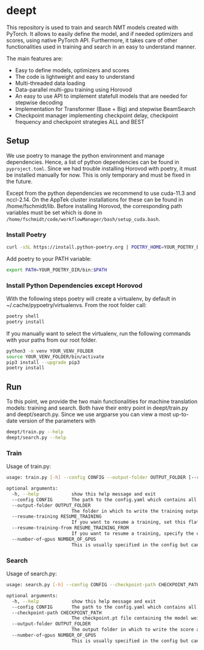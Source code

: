 # deept #

This repository is used to train and search NMT models created with PyTorch.
It allows to easily define the model, and if needed optimizers and scores, using native PyTorch API.
Furthermore, it takes care of other functionalities used in training and search in an easy to understand manner.

The main features are:

- Easy to define models, optimizers and scores
- The code is lightweight and easy to understand
- Multi-threaded data loading
- Data-parallel multi-gpu training using Horovod
- An easy to use API to implement statefull models that are needed for stepwise decoding
- Implementation for Transformer (Base + Big) and stepwise BeamSearch
- Checkpoint manager implementing checkpoint delay, checkpoint frequency and checkpoint strategies ALL and BEST

## Setup ##

We use poetry to manage the python environment and manage dependencies.
Hence, a list of python dependencies can be found in `pyproject.toml`.
Since we had trouble installing Horovod with poetry, it must be installed manually for now.
This is only temporary and must be fixed in the future.

Except from the python dependencies we recommend to use cuda-11.3 and nccl-2.14.
On the AppTek cluster installations for these can be found in /home/fschmidt/lib. 
Before installing Horovod, the corresponding path variables must be set which is done in `/home/fschmidt/code/workflowManager/bash/setup_cuda.bash`.

### Install Poetry ####

```bash
curl -sSL https://install.python-poetry.org | POETRY_HOME=YOUR_POETRY_DIR python3 -
```

Add poetry to your PATH variable:
```bash
export PATH=YOUR_POETRY_DIR/bin:$PATH
```

### Install Python Dependencies except Horovod ####

With the following steps poetry will create a virtualenv, by default in ~/.cache/pypoetry/virtualenvs.
From the root folder call:
```bash
poetry shell
poetry install
```

If you manually want to select the virtualenv, run the following commands with your paths from our root folder.
```bash
python3 -m venv YOUR_VENV_FOLDER
source YOUR_VENV_FOLDER/bin/activate
pip3 install --upgrade pip3
poetry install
```

## Run ##

To this point, we provide the two main functionalities for machine translation models: training and search.
Both have their entry point in deept/train.py and deept/search.py.
Since we use argparse you can view a most up-to-date version of the parameters with
```bash
deept/train.py --help
deept/search.py --help
```

### Train ###

Usage of train.py:

```bash
usage: train.py [-h] --config CONFIG --output-folder OUTPUT_FOLDER [--resume-training RESUME_TRAINING] [--resume-training-from RESUME_TRAINING_FROM] [--number-of-gpus NUMBER_OF_GPUS]

optional arguments:
  -h, --help            show this help message and exit
  --config CONFIG       The path to the config.yaml which contains all user defined parameters.
  --output-folder OUTPUT_FOLDER
                        The folder in which to write the training output (ckpts, learning-rates, perplexities etc.)
  --resume-training RESUME_TRAINING
                        If you want to resume a training, set this flat to 1 and specify the directory with "resume-training-from".
  --resume-training-from RESUME_TRAINING_FROM
                        If you want to resume a training, specify the output directory here. We expect it to have the same layout as a newly created one.
  --number-of-gpus NUMBER_OF_GPUS
                        This is usually specified in the config but can also be overwritten from the cli.
```

### Search ###

Usage of search.py:

```bash
usage: search.py [-h] --config CONFIG --checkpoint-path CHECKPOINT_PATH [--output-folder OUTPUT_FOLDER] [--number-of-gpus NUMBER_OF_GPUS]

optional arguments:
  -h, --help            show this help message and exit
  --config CONFIG       The path to the config.yaml which contains all user defined parameters. It may or may not match the one trained with. This is up to the user to ensure.
  --checkpoint-path CHECKPOINT_PATH
                        The checkpoint.pt file containing the model weights.
  --output-folder OUTPUT_FOLDER
                        The output folder in which to write the score and hypotheses.
  --number-of-gpus NUMBER_OF_GPUS
                        This is usually specified in the config but can also be overwritten from the cli. However, in search this can only be 0 or 1. We do not support multi-gpu decoding. If you set it to >1 we will set it back to 1 so that you dont need to modify the config in search.
```